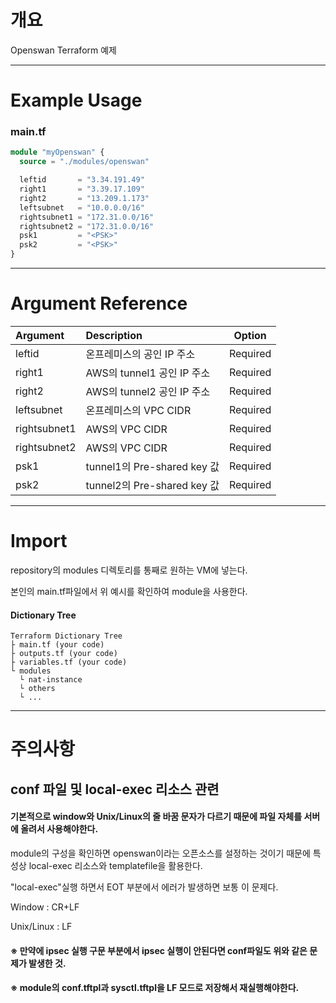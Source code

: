 # 개요

Openswan Terraform 예제

- - -

# Example Usage

### main.tf
``` terraform
module "myOpenswan" {
  source = "./modules/openswan"

  leftid       = "3.34.191.49"
  right1       = "3.39.17.109"
  right2       = "13.209.1.173"
  leftsubnet   = "10.0.0.0/16"
  rightsubnet1 = "172.31.0.0/16"
  rightsubnet2 = "172.31.0.0/16"
  psk1         = "<PSK>"
  psk2         = "<PSK>"
}
```

- - -

# Argument Reference
|Argument|Description|Option|
|:--|:--|:--:|
|leftid       | 온프레미스의 공인 IP 주소 | Required
|right1       | AWS의 tunnel1 공인 IP 주소 | Required
|right2       | AWS의 tunnel2 공인 IP 주소 | Required
|leftsubnet   | 온프레미스의 VPC CIDR | Required
|rightsubnet1 | AWS의 VPC CIDR | Required
|rightsubnet2 | AWS의 VPC CIDR | Required
|psk1         | tunnel1의 Pre-shared key 값 | Required
|psk2         | tunnel2의 Pre-shared key 값 | Required

- - -

# Import

repository의 modules 디렉토리를 통째로 원하는 VM에 넣는다. 

본인의 main.tf파일에서 위 예시를 확인하여 module을 사용한다.

#### Dictionary Tree
```
Terraform Dictionary Tree
├ main.tf (your code)
├ outputs.tf (your code)
├ variables.tf (your code)
└ modules 
  └ nat-instance
  └ others
  └ ...
```

- - -

# 주의사항

## conf 파일 및 local-exec 리소스 관련
#### 기본적으로 window와 Unix/Linux의 줄 바꿈 문자가 다르기 때문에 파일 자체를 서버에 올려서 사용해야한다.

module의 구성을 확인하면 openswan이라는 오픈소스를 설정하는 것이기 때문에 특성상 local-exec 리소스와 templatefile을 활용한다.

"local-exec"실행 하면서 EOT 부분에서 에러가 발생하면 보통 이 문제다. 

Window : CR+LF

Unix/Linux : LF

#### ※ 만약에 ipsec 실행 구문 부분에서 ipsec 실행이 안된다면 conf파일도 위와 같은 문제가 발생한 것.
#### ※ module의 conf.tftpl과 sysctl.tftpl을 LF 모드로 저장해서 재실행해야한다.
